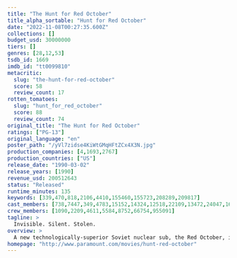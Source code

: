 ```yaml
---
title: "The Hunt for Red October"
title_alpha_sortable: "Hunt for Red October"
date: "2022-11-08T00:27:35.600Z"
collections: []
budget_usd: 30000000
tiers: []
genres: [28,12,53]
tsdb_id: 1669
imdb_id: "tt0099810"
metacritic:
  slug: "the-hunt-for-red-october"
  score: 58
  review_count: 17
rotten_tomatoes:
  slug: "hunt_for_red_october"
  score: 88
  review_count: 74
original_title: "The Hunt for Red October"
ratings: ["PG-13"]
original_language: "en"
poster_path: "/yVl7zidse4KiWtGMqHFtZCx4X3N.jpg"
production_companies: [4,1693,2767]
production_countries: ["US"]
release_date: "1990-03-02"
release_years: [1990]
revenue_usd: 200512643
status: "Released"
runtime_minutes: 135
keywords: [339,470,818,2106,4410,155460,155723,208289,209817]
cast_members: [738,7447,349,4783,15152,14324,12518,22109,13472,24047,1640,4004,17396]
crew_members: [1090,2209,4611,5584,8752,66754,955091]
tagline: >
  Invisible. Silent. Stolen.
overview: >
  A new technologically-superior Soviet nuclear sub, the Red October, is heading for the U.S. coast under the command of Captain Marko Ramius. The American government thinks Ramius is planning to attack. A lone CIA analyst has a different idea: he thinks Ramius is planning to defect, but he has only a few hours to find him and prove it - because the entire Russian naval and air commands are trying to find him, too. The hunt is on!
homepage: "http://www.paramount.com/movies/hunt-red-october"
---
```

